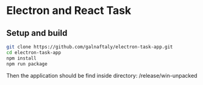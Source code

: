 # Electron and React Task

## Setup and build
```bash
git clone https://github.com/galnaftaly/electron-task-app.git
cd electron-task-app
npm install
npm run package
```

Then the application should be find inside directory: <root-directory>/release/win-unpacked